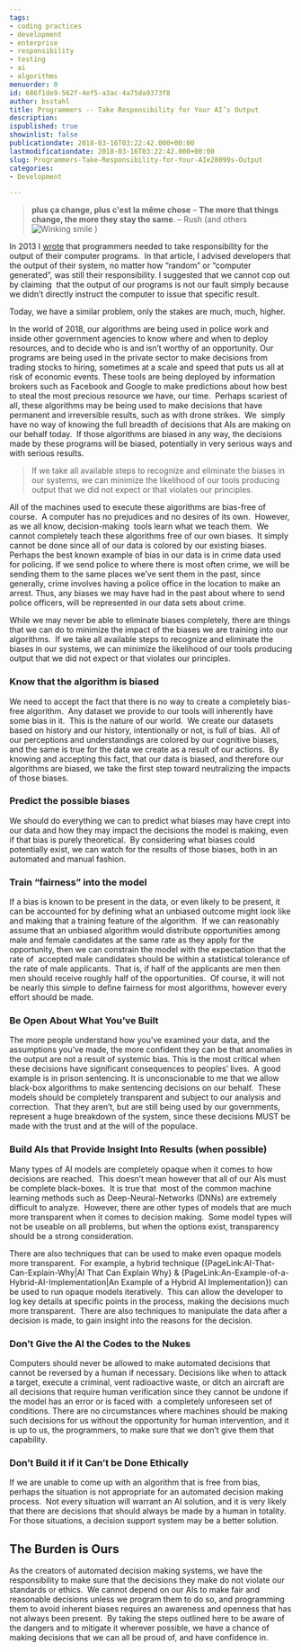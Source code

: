 ```yaml
---
tags:
- coding practices
- development
- enterprise
- responsibility
- testing
- ai
- algorithms
menuorder: 0
id: 686f1de9-562f-4ef5-a3ac-4a75da9373f8
author: bsstahl
title: Programmers -- Take Responsibility for Your AI’s Output
description: 
ispublished: true
showinlist: false
publicationdate: 2018-03-16T03:22:42.000+00:00
lastmodificationdate: 2018-03-16T03:22:42.000+00:00
slug: Programmers-Take-Responsibility-for-Your-AIe28099s-Output
categories:
- Development

---
```

> **plus ça change, plus c'est la même chose** – **The more that things change, the more they stay the same**. – Rush (and others ![Winking smile]({PathToRoot}/Images/wlEmoticon-winkingsmile.png) )


In 2013 I [wrote](http://www.cognitiveinheritance.com/post/Programmers-Take-Responsibility-for-Your-Programe28099s-Output.aspx) that programmers needed to take responsibility for the output of their computer programs.  In that article, I advised developers that the output of their system, no matter how “random” or “computer generated”, was still their responsibility. I suggested that we cannot cop out by claiming  that the output of our programs is not our fault simply because we didn’t directly instruct the computer to issue that specific result.

Today, we have a similar problem, only the stakes are much, much, higher.

In the world of 2018, our algorithms are being used in police work and inside other government agencies to know where and when to deploy resources, and to decide who is and isn’t worthy of an opportunity. Our programs are being used in the private sector to make decisions from trading stocks to hiring, sometimes at a scale and speed that puts us all at risk of economic events. These tools are being deployed by information brokers such as Facebook and Google to make predictions about how best to steal the most precious resource we have, our time.  Perhaps scariest of all, these algorithms may be being used to make decisions that have permanent and irreversible results, such as with drone strikes.  We  simply have no way of knowing the full breadth of decisions that AIs are making on our behalf today.  If those algorithms are biased in any way, the decisions made by these programs will be biased, potentially in very serious ways and with serious results.


> If we take all available steps to recognize and eliminate the biases in our systems, we can minimize the likelihood of our tools producing output that we did not expect or that violates our principles.


All of the machines used to execute these algorithms are bias-free of course.  A computer has no prejudices and no desires of its own.  However, as we all know, decision-making  tools learn what we teach them.  We cannot completely teach these algorithms free of our own biases.  It simply cannot be done since all of our data is colored by our existing biases.  Perhaps the best known example of bias in our data is in crime data used for policing. If we send police to where there is most often crime, we will be sending them to the same places we’ve sent them in the past, since generally, crime involves having a police office in the location to make an arrest. Thus, any biases we may have had in the past about where to send police officers, will be represented in our data sets about crime.

While we may never be able to eliminate biases completely, there are things that we can do to minimize the impact of the biases we are training into our algorithms.  If we take all available steps to recognize and eliminate the biases in our systems, we can minimize the likelihood of our tools producing output that we did not expect or that violates our principles.

### Know that the algorithm is biased

We need to accept the fact that there is no way to create a completely bias-free algorithm.  Any dataset we provide to our tools will inherently have some bias in it.  This is the nature of our world.  We create our datasets based on history and our history, intentionally or not, is full of bias.  All of our perceptions and understandings are colored by our cognitive biases, and the same is true for the data we create as a result of our actions.  By knowing and accepting this fact, that our data is biased, and therefore our algorithms are biased, we take the first step toward neutralizing the impacts of those biases.

### Predict the possible biases

We should do everything we can to predict what biases may have crept into our data and how they may impact the decisions the model is making, even if that bias is purely theoretical.  By considering what biases could potentially exist, we can watch for the results of those biases, both in an automated and manual fashion.

### Train “fairness” into the model

If a bias is known to be present in the data, or even likely to be present, it can be accounted for by defining what an unbiased outcome might look like and making that a training feature of the algorithm.  If we can reasonably assume that an unbiased algorithm would distribute opportunities among male and female candidates at the same rate as they apply for the opportunity, then we can constrain the model with the expectation that the rate of  accepted male candidates should be within a statistical tolerance of  the rate of male applicants.  That is, if half of the applicants are men then men should receive roughly half of the opportunities.  Of course, it will not be nearly this simple to define fairness for most algorithms, however every effort should be made.

### Be Open About What You’ve Built

The more people understand how you’ve examined your data, and the assumptions you’ve made, the more confident they can be that anomalies in the output are not a result of systemic bias. This is the most critical when these decisions have significant consequences to peoples’ lives.  A good example is in prison sentencing. It is unconscionable to me that we allow black-box algorithms to make sentencing decisions on our behalf.  These models should be completely transparent and subject to our analysis and correction.  That they aren’t, but are still being used by our governments, represent a huge breakdown of the system, since these decisions MUST be made with the trust and at the will of the populace.

### Build AIs that Provide Insight Into Results (when possible)

Many types of AI models are completely opaque when it comes to how decisions are reached.  This doesn’t mean however that all of our AIs must be complete black-boxes.  It is true that  most of the common machine learning methods such as Deep-Neural-Networks (DNNs) are extremely difficult to analyze.  However, there are other types of models that are much more transparent when it comes to decision making.  Some model types will not be useable on all problems, but when the options exist, transparency should be a strong consideration.

There are also techniques that can be used to make even opaque models more transparent.  For example, a hybrid technique ({PageLink:AI-That-Can-Explain-Why|AI That Can Explain Why} & {PageLink:An-Example-of-a-Hybrid-AI-Implementation|An Example of a Hybrid AI Implementation}) can be used to run opaque models iteratively.  This can allow the developer to log key details at specific points in the process, making the decisions much more transparent.  There are also techniques to manipulate the data after a decision is made, to gain insight into the reasons for the decision.

### Don’t Give the AI the Codes to the Nukes

Computers should never be allowed to make automated decisions that cannot be reversed by a human if necessary. Decisions like when to attack a target, execute a criminal, vent radioactive waste, or ditch an aircraft are all decisions that require human verification since they cannot be undone if the model has an error or is faced with  a completely unforeseen set of conditions. There are no circumstances where machines should be making such decisions for us without the opportunity for human intervention, and it is up to us, the programmers, to make sure that we don’t give them that capability.

### Don’t Build it if it Can’t be Done Ethically

If we are unable to come up with an algorithm that is free from bias, perhaps the situation is not appropriate for an automated decision making process.  Not every situation will warrant an AI solution, and it is very likely that there are decisions that should always be made by a human in totality.  For those situations, a decision support system may be a better solution.

## The Burden is Ours

As the creators of automated decision making systems, we have the responsibility to make sure that the decisions they make do not violate our standards or ethics.  We cannot depend on our AIs to make fair and reasonable decisions unless we program them to do so, and programming them to avoid inherent biases requires an awareness and openness that has not always been present.  By taking the steps outlined here to be aware of the dangers and to mitigate it wherever possible, we have a chance of making decisions that we can all be proud of, and have confidence in.